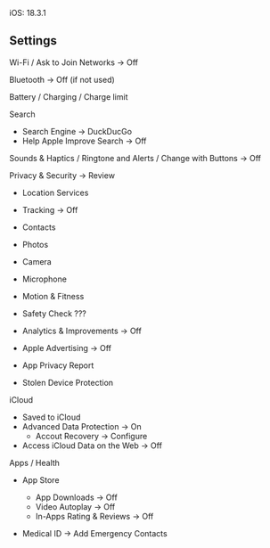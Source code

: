 iOS: 18.3.1


Settings
--------


Wi-Fi / Ask to Join Networks -> Off


Bluetooth -> Off (if not used)


Battery / Charging / Charge limit


Search
  * Search Engine -> DuckDucGo
  * Help Apple Improve Search -> Off

Sounds & Haptics / Ringtone and Alerts / Change with Buttons -> Off

Privacy & Security -> Review 

  * Location Services
  * Tracking -> Off

  * Contacts
  * Photos

  * Camera
  * Microphone
  * Motion & Fitness

  * Safety Check ???

  * Analytics & Improvements -> Off
  * Apple Advertising -> Off

  * App Privacy Report

  * Stolen Device Protection



iCloud

  * Saved to iCloud
  * Advanced Data Protection -> On
    * Accout Recovery -> Configure 
  * Access iCloud Data on the Web -> Off



Apps / Health

  * App Store
    * App Downloads -> Off
    * Video Autoplay -> Off
    * In-Apps Rating & Reviews -> Off

  * Medical ID -> Add Emergency Contacts
